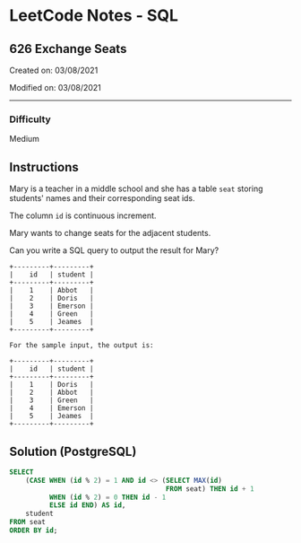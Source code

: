 # LeetCode Notes - SQL

## 626 Exchange Seats

Created on: 03/08/2021

Modified on: 03/08/2021

---

### Difficulty

Medium

## Instructions

Mary is a teacher in a middle school and she has a table `seat` storing students' names and their corresponding seat ids.

The column `id` is continuous increment.

Mary wants to change seats for the adjacent students.

Can you write a SQL query to output the result for Mary?

```
+---------+---------+
|    id   | student |
+---------+---------+
|    1    | Abbot   |
|    2    | Doris   |
|    3    | Emerson |
|    4    | Green   |
|    5    | Jeames  |
+---------+---------+

For the sample input, the output is:

+---------+---------+
|    id   | student |
+---------+---------+
|    1    | Doris   |
|    2    | Abbot   |
|    3    | Green   |
|    4    | Emerson |
|    5    | Jeames  |
+---------+---------+
```

## Solution (PostgreSQL)

``` sql
SELECT
    (CASE WHEN (id % 2) = 1 AND id <> (SELECT MAX(id)
                                       FROM seat) THEN id + 1
          WHEN (id % 2) = 0 THEN id - 1
          ELSE id END) AS id,
    student
FROM seat
ORDER BY id;
```